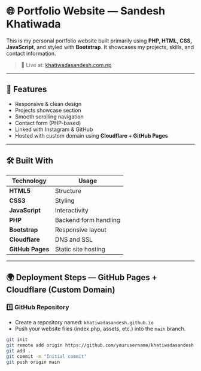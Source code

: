 # 🌐 Portfolio Website — Sandesh Khatiwada

This is my personal portfolio website built primarily using **PHP, HTML, CSS, JavaScript**, and styled with **Bootstrap**. It showcases my projects, skills, and contact information.

> 🔗 Live at: [khatiwadasandesh.com.np](https://khatiwadasandesh.com.np)

---

## 🚀 Features

- Responsive & clean design
- Projects showcase section
- Smooth scrolling navigation
- Contact form (PHP-based)
- Linked with Instagram & GitHub
- Hosted with custom domain using **Cloudflare + GitHub Pages**

---

## 🛠️ Built With

| Technology | Usage |
|------------|-------|
| **HTML5**  | Structure |
| **CSS3**   | Styling |
| **JavaScript** | Interactivity |
| **PHP**    | Backend form handling |
| **Bootstrap** | Responsive layout |
| **Cloudflare** | DNS and SSL |
| **GitHub Pages** | Static site hosting |

---

## 🌍 Deployment Steps — GitHub Pages + Cloudflare (Custom Domain)

### 1️⃣ GitHub Repository

- Create a repository named: `khatiwadasandesh.github.io`
- Push your website files (index.php, assets, etc.) into the `main` branch.
  
```bash
git init
git remote add origin https://github.com/yourusername/khatiwadasandesh.github.io
git add .
git commit -m "Initial commit"
git push origin main
